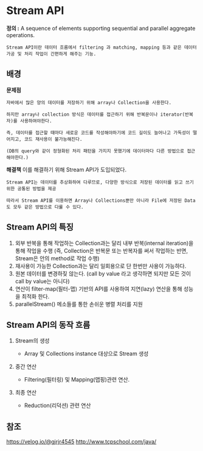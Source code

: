 # Stream API

**정의 :** A sequence of elements supporting sequential and parallel aggregate operations.

    Stream API이란 데이터 흐름에서 filtering 과 matching, mapping 등과 같은 데이터 가공 및 처리 작업이 간편하게 해주는 기능.

## 배경

**문제점**

    자바에서 많은 양의 데이터를 저장하기 위해 array나 Collection을 사용한다.

    하지만 array나 collection 방식은 데이터를 접근하기 위해 반복문이나 iterator(반복자)를 사용하여야한다.

    즉, 데이터를 접근할 때마다 새로운 코드를 작성해야하기에 코드 길이도 늘어나고 가독성이 떨어지고, 코드 재사용이 불가능해진다.

    (DB의 query와 같이 정형화된 처리 패턴을 가지지 못했기에 데이터마다 다른 방법으로 접근해야한다.)

**해결책**
    이를 해결하기 위해 Stream API가 도입되었다.

    Stream API는 데이터를 추상화하여 다루므로, 다양한 방식으로 저장된 데이터를 읽고 쓰기 위한 공통된 방법을 제공

    따라서 Stream API를 이용하면 Array나 Collections뿐만 아니라 File에 저장된 Data도 모두 같은 방법으로 다룰 수 있다.

## Stream API의 특징

1. 외부 반복을 통해 작업하는 Collection과는 달리 내부 반복(internal iteration)을 통해 작업을 수행
    (즉, Collection은 반복문 또는 반복자를 써서 작업하는 반면, Stream은 안의 method로 작업 수행)
2. 재사용이 가능한 Collection과는 달리 일회용으로 단 한번만 사용이 가능하다.   
3. 원본 데이터를 변경하짖 않는다.
    (call by value 라고 생각하면 되지만 모든 것이 call by value는 아니다)
4. 연산이 filter-map(필터-맵) 기반의 API를 사용하여 지연(lazy) 연산을 통해 성능을 최적화 한다.
5. parallelStream() 메소들를 통한 손쉬운 병렬 처리를 지원

## Stream API의 동작 흐름
1. Stream의 생성
    + Array 및 Collections instance 대상으로 Stream 생성

2. 중간 연산
    + Filtering(필터링) 및 Mapping(맵핑)관련 연산.

3. 최종 연산
    + Reduction(리덕션) 관련 연산

## 참조
https://velog.io/@gjrjr4545
http://www.tcpschool.com/java/